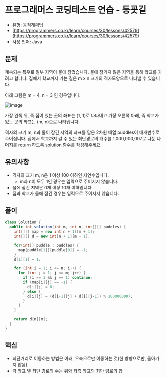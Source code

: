 # 프로그래머스 코딩테스트 연습 - 등굣길

- 유형: 동적계획법
- [https://programmers.co.kr/learn/courses/30/lessons/42579](https://programmers.co.kr/learn/courses/30/lessons/42579)
- 사용 언어: Java

## 문제

계속되는 폭우로 일부 지역이 물에 잠겼습니다. 물에 잠기지 않은 지역을 통해 학교를 가려고 합니다. 집에서 학교까지 가는 길은 m x n 크기의 격자모양으로 나타낼 수 있습니다.

아래 그림은 m = 4, n = 3 인 경우입니다.

![image](https://grepp-programmers.s3.amazonaws.com/files/ybm/056f54e618/f167a3bc-e140-4fa8-a8f8-326a99e0f567.png)

가장 왼쪽 위, 즉 집이 있는 곳의 좌표는 (1, 1)로 나타내고 가장 오른쪽 아래, 즉 학교가 있는 곳의 좌표는 (m, n)으로 나타냅니다.

격자의 크기 m, n과 물이 잠긴 지역의 좌표를 담은 2차원 배열 puddles이 매개변수로 주어집니다. 집에서 학교까지 갈 수 있는 최단경로의 개수를 1,000,000,007로 나눈 나머지를 return 하도록 solution 함수를 작성해주세요.

## 유의사항

- 격자의 크기 m, n은 1 이상 100 이하인 자연수입니다.
  - m과 n이 모두 1인 경우는 입력으로 주어지지 않습니다.
- 물에 잠긴 지역은 0개 이상 10개 이하입니다.
- 집과 학교가 물에 잠긴 경우는 입력으로 주어지지 않습니다.

## 풀이

```java
class Solution {
  public int solution(int m, int n, int[][] puddles) {
    int[][] map = new int[n + 1][m + 1];
    int[][] d = new int[n + 1][m + 1];

    for(int[] puddle : puddles) {
      map[puddle[1]][puddle[0]] = -1;
    }
    d[1][1] = 1;

    for (int i = 1; i <= n; i++) {
      for (int j = 1; j <= m; j++) {
        if (i == 1 && j == 1) continue;
        if (map[i][j] == -1) {
          d[i][j] = 0;
        } else {
          d[i][j] = (d[i-1][j] + d[i][j-1]) % 1000000007;
        }
      }
    }

    return d[n][m];
  }
}
```

## 핵심

- 최단거리로 이동하는 방법은 아래, 우측으로만 이동하는 것(한 방향으로만, 돌아가지 않음)
- 각 좌표 별 최단 경로의 수는 위와 좌측 좌표의 최단 령로의 합
